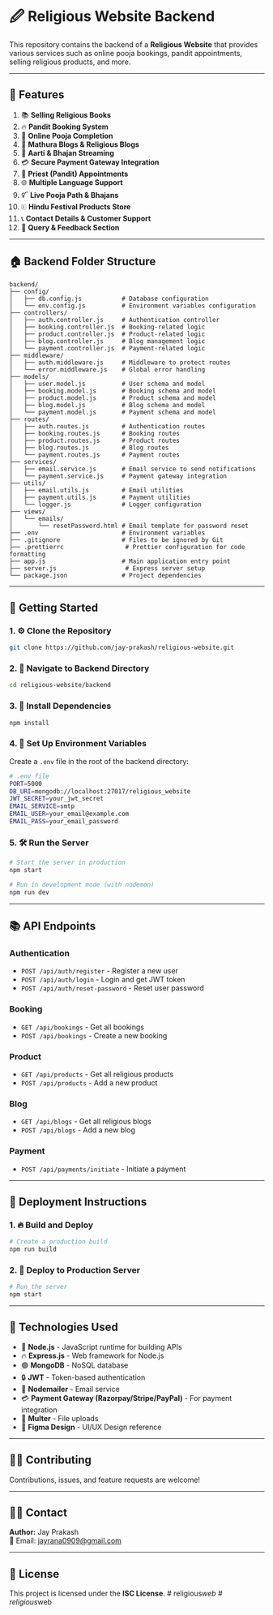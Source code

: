 
# 🖉️ Religious Website Backend

This repository contains the backend of a **Religious Website** that provides various services such as online pooja bookings, pandit appointments, selling religious products, and more.

---

## 🌟 **Features**

1. 📚 **Selling Religious Books**
2. 🔥 **Pandit Booking System**
3. 🙏 **Online Pooja Completion**
4. 🚰️ **Mathura Blogs & Religious Blogs**
5. 🎥 **Aarti & Bhajan Streaming**
6. 💳 **Secure Payment Gateway Integration**
7. 📅 **Priest (Pandit) Appointments**
8. 🌐 **Multiple Language Support**
9. 🜡️ **Live Pooja Path & Bhajans**
10. 🗉️ **Hindu Festival Products Store**
11. 📞 **Contact Details & Customer Support**
12. 💌 **Query & Feedback Section**

---

## 🏠 **Backend Folder Structure**

```
backend/
├── config/
│   ├── db.config.js           # Database configuration
│   └── env.config.js          # Environment variables configuration
├── controllers/
│   ├── auth.controller.js     # Authentication controller
│   ├── booking.controller.js  # Booking-related logic
│   ├── product.controller.js  # Product-related logic
│   ├── blog.controller.js     # Blog management logic
│   └── payment.controller.js  # Payment-related logic
├── middleware/
│   ├── auth.middleware.js     # Middleware to protect routes
│   └── error.middleware.js    # Global error handling
├── models/
│   ├── user.model.js          # User schema and model
│   ├── booking.model.js       # Booking schema and model
│   ├── product.model.js       # Product schema and model
│   ├── blog.model.js          # Blog schema and model
│   └── payment.model.js       # Payment schema and model
├── routes/
│   ├── auth.routes.js         # Authentication routes
│   ├── booking.routes.js      # Booking routes
│   ├── product.routes.js      # Product routes
│   ├── blog.routes.js         # Blog routes
│   └── payment.routes.js      # Payment routes
├── services/
│   ├── email.service.js       # Email service to send notifications
│   └── payment.service.js     # Payment gateway integration
├── utils/
│   ├── email.utils.js         # Email utilities
│   ├── payment.utils.js       # Payment utilities
│   └── logger.js              # Logger configuration
├── views/
│   └── emails/
│       └── resetPassword.html # Email template for password reset
├── .env                       # Environment variables
├── .gitignore                 # Files to be ignored by Git
├── .prettierrc                 # Prettier configuration for code formatting
├── app.js                     # Main application entry point
├── server.js                   # Express server setup
└── package.json               # Project dependencies
```

---

## 🚀 **Getting Started**

### 1. ⚙️ **Clone the Repository**

```bash
git clone https://github.com/jay-prakash/religious-website.git
```

### 2. 📁 **Navigate to Backend Directory**

```bash
cd religious-website/backend
```

### 3. 📆 **Install Dependencies**

```bash
npm install
```

### 4. 💄 **Set Up Environment Variables**

Create a `.env` file in the root of the backend directory:

```bash
# .env file
PORT=5000
DB_URI=mongodb://localhost:27017/religious_website
JWT_SECRET=your_jwt_secret
EMAIL_SERVICE=smtp
EMAIL_USER=your_email@example.com
EMAIL_PASS=your_email_password
```

### 5. 🛠️ **Run the Server**

```bash
# Start the server in production
npm start

# Run in development mode (with nodemon)
npm run dev
```

---

## 📚 **API Endpoints**

### Authentication
- `POST /api/auth/register` - Register a new user
- `POST /api/auth/login` - Login and get JWT token
- `POST /api/auth/reset-password` - Reset user password

### Booking
- `GET /api/bookings` - Get all bookings
- `POST /api/bookings` - Create a new booking

### Product
- `GET /api/products` - Get all religious products
- `POST /api/products` - Add a new product

### Blog
- `GET /api/blogs` - Get all religious blogs
- `POST /api/blogs` - Add a new blog

### Payment
- `POST /api/payments/initiate` - Initiate a payment

---

## 💼 **Deployment Instructions**

### 1. 🔥 **Build and Deploy**

```bash
# Create a production build
npm run build
```

### 2. 💄 **Deploy to Production Server**

```bash
# Run the server
npm start
```

---

## 🔩 **Technologies Used**

- 💛 **Node.js** - JavaScript runtime for building APIs
- 🔥 **Express.js** - Web framework for Node.js
- 🟢 **MongoDB** - NoSQL database
- 🔒 **JWT** - Token-based authentication
- 📧 **Nodemailer** - Email service
- 💳 **Payment Gateway (Razorpay/Stripe/PayPal)** - For payment integration
- 📑 **Multer** - File uploads
- 🎨 **Figma Design** - UI/UX Design reference

---

## 👨‍💻 **Contributing**

Contributions, issues, and feature requests are welcome!

---

## 👩‍💻 **Contact**

**Author:** Jay Prakash  
📧 Email: [jayrana0909@gmail.com](mailto:jayrana0909@gmail.com)

---

## 💜 **License**

This project is licensed under the **ISC License**.
#   r e l i g i o u s _ w e b 
 
 #   r e l i g i o u s _ w e b 
 
 

